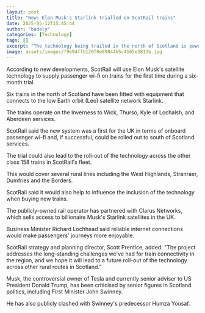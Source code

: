 ```yaml
---
layout: post
title: "New: Elon Musk's Starlink trialled on ScotRail trains"
date: 2025-05-12T15:45:44
author: "badely"
categories: [Technology]
tags: []
excerpt: "The technology being trailed in the north of Scotland is powered by billionaire Elon Musk's company Starlink."
image: assets/images/f9e94ffb120f0e89844b5c4165e5813b.jpg
---
```


According to new developments, ScotRail will use Elon Musk's satellite technology to supply passenger wi-fi on trains for the first time during a six-month trial.

Six trains in the north of Scotland have been fitted with equipment that connects to the low Earth orbit (Leo) satellite network Starlink.

The trains operate on the Inverness to Wick, Thurso, Kyle of Lochalsh, and Aberdeen services.

ScotRail said the new system was a first for the UK in terms of onboard passenger wi-fi and, if successful, could be rolled out to south of Scotland services.

The trial could also lead to the roll-out of the technology across the other class 158 trains in ScotRail's fleet.

This would cover several rural lines including the West Highlands, Stranraer, Dumfries and the Borders.

ScotRail said it would also help to influence the inclusion of the technology when buying new trains.

The publicly-owned rail operator has partnered with Clarus Networks, which sells access to billionaire Musk's Starlink satellites in the UK.

Business Minister Richard Lochhead said reliable internet connections would make passengers' journeys more enjoyable.

ScotRail strategy and planning director, Scott Prentice, added: "The project addresses the long-standing challenges we've had for train connectivity in the region, and we hope it will lead to a future roll-out of the technology across other rural routes in Scotland."

Musk, the controversial owner of Tesla and currently senior adviser to US President Donald Trump, has been criticised by senior figures in Scotland politics, including First Minister John Swinney.

He has also publicly clashed with Swinney's predecessor Humza Yousaf.

